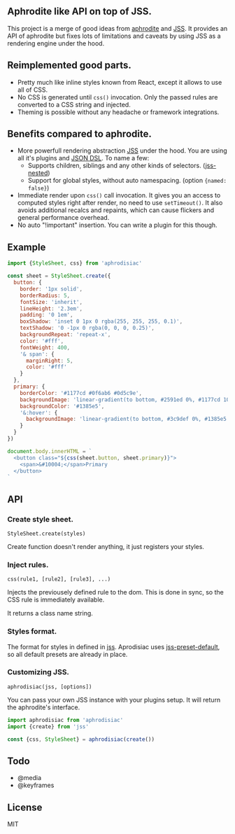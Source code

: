 ## Aphrodite like API on top of JSS.

This project is a merge of good ideas from [aphrodite](https://github.com/Khan/aphrodite) and [JSS](https://github.com/cssinjs/jss). It provides an API of aphrodite but fixes lots of limitations and caveats by using JSS as a rendering engine under the hood.

## Reimplemented good parts.

- Pretty much like inline styles known from React, except it allows to use all of CSS.
- No CSS is generated until `css()` invocation. Only the passed rules are converted to a CSS string and injected.
- Theming is possible without any headache or framework integrations.

## Benefits compared to aphrodite.

- More powerfull rendering abstraction [JSS](https://github.com/cssinjs/jss) under the hood. You are using all it's plugins and [JSON DSL](https://github.com/cssinjs/jss/blob/master/docs/json-api.md). To name a few:
  - Supports children, siblings and any other kinds of selectors. ([jss-nested](https://github.com/cssinjs/jss-nested))
  - Support for global styles, without auto namespacing. (option `{named: false}`)
- Immediate render upon `css()` call invocation. It gives you an access to computed styles right after render, no need to use `setTimeout()`. It also avoids additional recalcs and repaints, which can cause flickers and general performance overhead.
- No auto "!important" insertion. You can write a plugin for this though.


## Example

```javascript
import {StyleSheet, css} from 'aphrodisiac'

const sheet = StyleSheet.create({
  button: {
    border: '1px solid',
    borderRadius: 5,
    fontSize: 'inherit',
    lineHeight: '2.3em',
    padding: '0 1em',
    boxShadow: 'inset 0 1px 0 rgba(255, 255, 255, 0.1)',
    textShadow: '0 -1px 0 rgba(0, 0, 0, 0.25)',
    backgroundRepeat: 'repeat-x',
    color: '#fff',
    fontWeight: 400,
    '& span': {
      marginRight: 5,
      color: '#fff'
    }
  },
  primary: {
    borderColor: '#1177cd #0f6ab6 #0d5c9e',
    backgroundImage: 'linear-gradient(to bottom, #2591ed 0%, #1177cd 100%)',
    backgroundColor: '#1385e5',
    '&:hover': {
      backgroundImage: 'linear-gradient(to bottom, #3c9def 0%, #1385e5 100%)'
    }
  }
})

document.body.innerHTML = `
  <button class="${css(sheet.button, sheet.primary)}">
    <span>&#10004;</span>Primary
  </button>
`
```

## API

### Create style sheet.

`StyleSheet.create(styles)`

Create function doesn't render anything, it just registers your styles.

### Inject rules.

`css(rule1, [rule2], [rule3], ...)`

Injects the previousely defined rule to the dom. This is done in sync, so the CSS rule is immediately available.

It returns a class name string.

### Styles format.

The format for styles in defined in [jss](https://github.com/cssinjs/jss/blob/master/docs/json-api.md). Aprodisiac uses [jss-preset-default](https://github.com/cssinjs/jss-preset-default), so all default presets are already in place.

### Customizing JSS.

`aphrodisiac(jss, [options])`

You can pass your own JSS instance with your plugins setup. It will return the aphrodite's interface.

```javascript
import aphrodisiac from 'aphrodisiac'
import {create} from 'jss'

const {css, StyleSheet} = aphrodisiac(create())
```

## Todo

- @media
- @keyframes

## License

MIT
